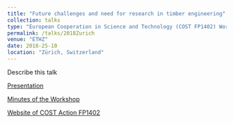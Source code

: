 ```yaml
---
title: "Future challenges and need for research in timber engineering"
collection: talks
type: "European Cooperation in Science and Technology (COST FP1402) Workshop"
permalink: /talks/2018Zurich
venue: "ETHZ"
date: 2018-25-10
location: "Zürich, Switzerland"
---
```


Describe this talk

[Presentation](http://gamerro.github.io/files/COSTZurich.pdf)

[Minutes of the Workshop](http://gamerro.github.io/files/COSTZurichMinute.pdf)

[Website of COST Action FP1402](http://www.costfp1402.tum.de/home/)
